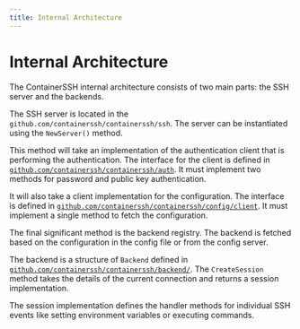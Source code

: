 ```yaml
---
title: Internal Architecture
---
```


<h1>Internal Architecture</h1>

The ContainerSSH internal architecture consists of two main parts: the SSH server and the backends.

The SSH server is located in the `github.com/containerssh/containerssh/ssh`. The server can be instantiated using the `NewServer()` method.

This method will take an implementation of the authentication client that is performing the authentication. The interface for the client is defined in [`github.com/containerssh/containerssh/auth`](https://github.com/ContainerSSH/ContainerSSH/tree/stable/auth). It must implement two methods for password and public key authentication.

It will also take a client implementation for the configuration. The interface is defined in [`github.com/containerssh/containerssh/config/client`](https://github.com/ContainerSSH/ContainerSSH/tree/stable/config/client). It must implement a single method to fetch the configuration.

The final significant method is the backend registry. The backend is fetched based on the configuration in the config file or from the config server.

The backend is a structure of `Backend` defined in [`github.com/containerssh/containerssh/backend/`](https://github.com/ContainerSSH/ContainerSSH/tree/stable/backend). The `CreateSession` method takes the details of the current connection and returns a session implementation.

The session implementation defines the handler methods for individual SSH events like setting environment variables or executing commands. 
